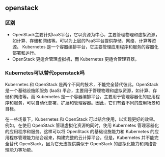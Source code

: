 ## openstack

### 区别

- OpenStack主要针对IaaS平台，它以资源为中心，主要管理物理和虚拟资源，如计算、存储和网络等。可以为上层的PaaS平台提供存储、网络、计算等资源。 Kubernetes 是一个容器编排平台，它主要管理应用程序和服务的容器化部署和运行。
- OpenStack 更适合管理虚拟机，而 Kubernetes 更适合管理容器。

### Kubernetes可以替代openstack吗

Kubernetes 和 OpenStack 是两个不同的技术，不能完全替代彼此。OpenStack 是一个基础设施即服务 (IaaS) 平台，主要用于管理物理和虚拟资源，如计算、存储和网络等。而 Kubernetes 是一个容器编排平台，主要用于管理容器化的应用程序和服务，可以自动化部署、扩展和管理容器。因此，它们有着不同的应用场景和目标。

在一些场景下，Kubernetes 和 OpenStack 可以结合使用，以实现更好的效果。例如，在使用 OpenStack 管理虚拟化资源的同时，使用 Kubernetes 管理容器化的应用程序和服务。这样可以将 OpenStack 的基础设施能力和 Kubernetes 的应用程序管理能力结合起来，构建完整的云计算平台。但是，Kubernetes 并不能完全替代 OpenStack，因为它无法提供类似于 OpenStack 的虚拟化能力和网络管理能力等功能。

